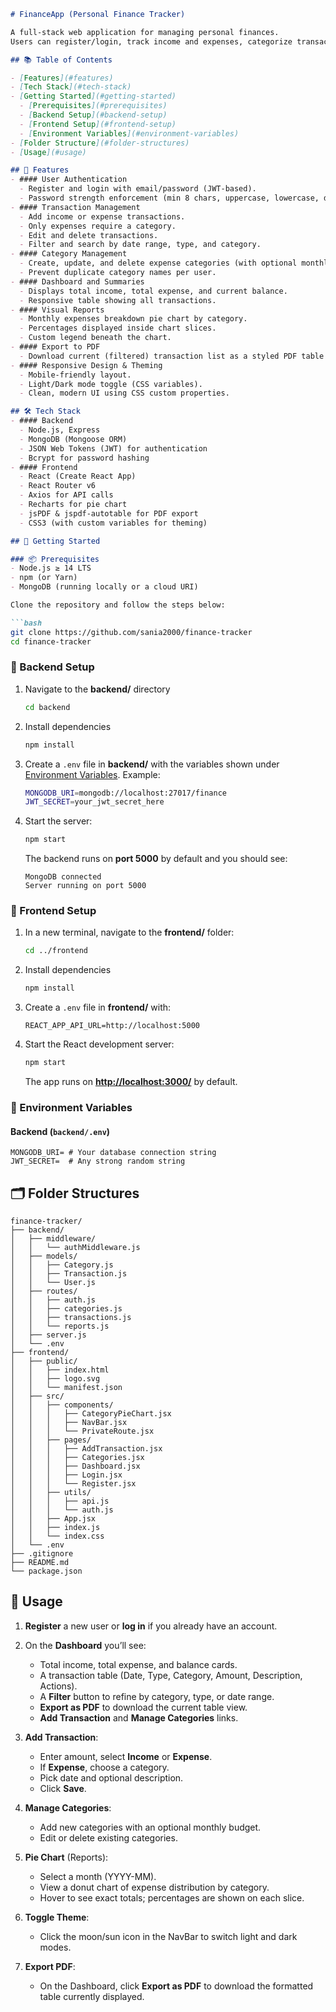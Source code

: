 ````markdown
# FinanceApp (Personal Finance Tracker)

A full-stack web application for managing personal finances.  
Users can register/login, track income and expenses, categorize transactions, view summaries and visualizations (pie chart), and export their transaction history to PDF. A responsive design with light/dark theme support ensures usability across devices.

## 📚 Table of Contents

- [Features](#features)
- [Tech Stack](#tech-stack)
- [Getting Started](#getting-started)
  - [Prerequisites](#prerequisites)
  - [Backend Setup](#backend-setup)
  - [Frontend Setup](#frontend-setup)
  - [Environment Variables](#environment-variables)
- [Folder Structure](#folder-structures)
- [Usage](#usage)

## 🧩 Features
- #### User Authentication
  - Register and login with email/password (JWT-based).
  - Password strength enforcement (min 8 chars, uppercase, lowercase, digit, special).
- #### Transaction Management
  - Add income or expense transactions.
  - Only expenses require a category.
  - Edit and delete transactions.
  - Filter and search by date range, type, and category.
- #### Category Management
  - Create, update, and delete expense categories (with optional monthly budget).
  - Prevent duplicate category names per user.
- #### Dashboard and Summaries
  - Displays total income, total expense, and current balance.
  - Responsive table showing all transactions.
- #### Visual Reports
  - Monthly expenses breakdown pie chart by category.
  - Percentages displayed inside chart slices.
  - Custom legend beneath the chart.
- #### Export to PDF
  - Download current (filtered) transaction list as a styled PDF table (jsPDF + AutoTable).
- #### Responsive Design & Theming
  - Mobile-friendly layout.
  - Light/Dark mode toggle (CSS variables).
  - Clean, modern UI using CSS custom properties.

## 🛠 Tech Stack
- #### Backend
  - Node.js, Express
  - MongoDB (Mongoose ORM)
  - JSON Web Tokens (JWT) for authentication
  - Bcrypt for password hashing
- #### Frontend
  - React (Create React App)
  - React Router v6
  - Axios for API calls
  - Recharts for pie chart
  - jsPDF & jspdf-autotable for PDF export
  - CSS3 (with custom variables for theming)

## 🚀 Getting Started

### 📦 Prerequisites
- Node.js ≥ 14 LTS
- npm (or Yarn)
- MongoDB (running locally or a cloud URI)

Clone the repository and follow the steps below:

```bash
git clone https://github.com/sania2000/finance-tracker
cd finance-tracker
````

### 🧪 Backend Setup

1. Navigate to the **backend/** directory

   ```bash
   cd backend
   ```
2. Install dependencies

   ```bash
   npm install
   ```
3. Create a `.env` file in **backend/** with the variables shown under [Environment Variables](#environment-variables). Example:

   ```bash
   MONGODB_URI=mongodb://localhost:27017/finance
   JWT_SECRET=your_jwt_secret_here
   ```
4. Start the server:

   ```bash
   npm start
   ```

   The backend runs on **port 5000** by default and you should see:

   ```
   MongoDB connected
   Server running on port 5000
   ```

### 🎨 Frontend Setup

1. In a new terminal, navigate to the **frontend/** folder:

   ```bash
   cd ../frontend
   ```
2. Install dependencies

   ```bash
   npm install
   ```
3. Create a `.env` file in **frontend/** with:

   ```
   REACT_APP_API_URL=http://localhost:5000
   ```
4. Start the React development server:

   ```bash
   npm start
   ```

   The app runs on **[http://localhost:3000/](http://localhost:3000/)** by default.

### 🔐 Environment Variables

#### Backend (`backend/.env`)

```env
MONGODB_URI= # Your database connection string
JWT_SECRET=  # Any strong random string
```

## 🗂 Folder Structures

```
finance-tracker/
├── backend/
│   ├── middleware/
│   │   └── authMiddleware.js
│   ├── models/
│   │   ├── Category.js
│   │   ├── Transaction.js
│   │   └── User.js
│   ├── routes/
│   │   ├── auth.js
│   │   ├── categories.js
│   │   ├── transactions.js
│   │   └── reports.js
│   ├── server.js
│   └── .env
├── frontend/
│   ├── public/
│   │   ├── index.html
│   │   ├── logo.svg
│   │   └── manifest.json
│   ├── src/
│   │   ├── components/
│   │   │   ├── CategoryPieChart.jsx
│   │   │   ├── NavBar.jsx
│   │   │   └── PrivateRoute.jsx
│   │   ├── pages/
│   │   │   ├── AddTransaction.jsx
│   │   │   ├── Categories.jsx
│   │   │   ├── Dashboard.jsx
│   │   │   ├── Login.jsx
│   │   │   └── Register.jsx
│   │   ├── utils/
│   │   │   ├── api.js
│   │   │   └── auth.js
│   │   ├── App.jsx
│   │   ├── index.js
│   │   └── index.css
│   └── .env
├── .gitignore
├── README.md
└── package.json
```

## 🧪 Usage

1. **Register** a new user or **log in** if you already have an account.
2. On the **Dashboard** you’ll see:

   * Total income, total expense, and balance cards.
   * A transaction table (Date, Type, Category, Amount, Description, Actions).
   * A **Filter** button to refine by category, type, or date range.
   * **Export as PDF** to download the current table view.
   * **Add Transaction** and **Manage Categories** links.
3. **Add Transaction**:

   * Enter amount, select **Income** or **Expense**.
   * If **Expense**, choose a category.
   * Pick date and optional description.
   * Click **Save**.
4. **Manage Categories**:

   * Add new categories with an optional monthly budget.
   * Edit or delete existing categories.
5. **Pie Chart** (Reports):

   * Select a month (YYYY-MM).
   * View a donut chart of expense distribution by category.
   * Hover to see exact totals; percentages are shown on each slice.
6. **Toggle Theme**:

   * Click the moon/sun icon in the NavBar to switch light and dark modes.
7. **Export PDF**:

   * On the Dashboard, click **Export as PDF** to download the formatted table currently displayed.

```
```
